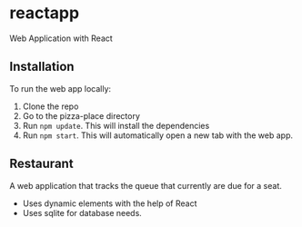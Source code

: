 # reactapp

Web Application with React

## Installation

To run the web app locally:

1. Clone the repo
2. Go to the pizza-place directory
3. Run `npm update`. This will install the dependencies
4. Run `npm start`. This will automatically open a new tab with the web app.

## Restaurant

A web application that tracks the queue that currently are due for a seat.

- Uses dynamic elements with the help of React
- Uses sqlite for database needs.
